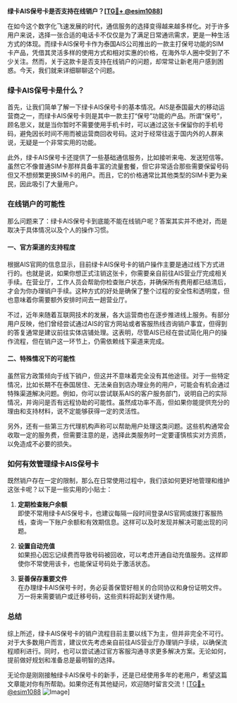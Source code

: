 **绿卡AIS保号卡是否支持在线销户？[[TG💪+ @esim1088](https://t.me/s/esim1088)]**

在如今这个数字化飞速发展的时代，通信服务的选择变得越来越多样化。对于许多用户来说，选择一张合适的电话卡不仅仅是为了满足日常通讯需求，更是一种生活方式的体现。而绿卡AIS保号卡作为泰国AIS公司推出的一款主打保号功能的SIM卡产品，凭借其灵活多样的使用方式和相对实惠的价格，在海外华人圈中受到了不少关注。然而，关于这款卡是否支持在线销户的问题，却常常让新老用户感到困惑。今天，我们就来详细聊聊这个问题。

### 绿卡AIS保号卡是什么？

首先，让我们简单了解一下绿卡AIS保号卡的基本情况。AIS是泰国最大的移动运营商之一，而绿卡AIS保号卡则是其中一款主打“保号”功能的产品。所谓“保号”，顾名思义，就是当你暂时不需要使用手机卡时，可以通过这张卡保留你的手机号码，避免因长时间不用而被运营商回收号码。这对于经常往返于国内外的人群来说，无疑是一个非常实用的功能。

此外，绿卡AIS保号卡还提供了一些基础通信服务，比如接听来电、发送短信等。虽然它不像普通SIM卡那样具备丰富的流量套餐，但它非常适合那些需要保留号码但又不想频繁更换SIM卡的用户。而且，它的价格通常比其他类型的SIM卡更为亲民，因此吸引了大量用户。

### 在线销户的可能性

那么问题来了：绿卡AIS保号卡到底能不能在线销户呢？答案其实并不绝对，而是取决于具体情况以及个人的操作习惯。

#### 一、官方渠道的支持程度

根据AIS官网的信息显示，目前绿卡AIS保号卡的销户操作主要是通过线下方式进行的。也就是说，如果你想正式注销这张卡，你需要亲自前往AIS营业厅完成相关手续。在营业厅，工作人员会帮助你检查账户状态，并确保所有费用都已结清后，才会为你办理销户手续。这种方式的好处是确保了整个过程的安全性和透明度，但也意味着你需要额外安排时间去一趟营业厅。

不过，近年来随着互联网技术的发展，各大运营商也在逐步推进线上服务。有部分用户反映，他们曾经尝试通过AIS的官方网站或者客服热线咨询销户事宜，但得到的答复通常是建议前往实体店铺处理。这表明，尽管AIS已经在尝试简化用户的操作流程，但在销户这一环节上，仍需依赖线下渠道来完成。

#### 二、特殊情况下的可能性

虽然官方政策倾向于线下销户，但这并不意味着完全没有其他途径。对于一些特定情况，比如长期不在泰国居住、无法亲自到店办理业务的用户，可能会有机会通过特殊渠道解决问题。例如，你可以尝试联系AIS的客户服务部门，说明自己的实际情况，并询问是否有远程协助的可能性。虽然成功率不高，但如果你能提供充分的理由和支持材料，说不定能够获得一定的灵活性。

另外，还有一些第三方代理机构声称可以帮助用户处理这类问题。这些机构通常会收取一定的服务费，但需要注意的是，选择此类服务时一定要谨慎核实对方资质，以免造成不必要的损失。

### 如何有效管理绿卡AIS保号卡

既然销户存在一定的限制，那么在日常使用过程中，我们该如何更好地管理和维护这张卡呢？以下是一些实用的小贴士：

1. **定期检查账户余额**  
   即使不常用绿卡AIS保号卡，也建议每隔一段时间登录AIS官网或拨打客服热线，查询一下账户余额和有效期信息。这样可以及时发现并解决可能出现的问题。

2. **设置自动充值**  
   如果担心因忘记续费而导致号码被回收，可以考虑开通自动充值服务。这样即使你不常使用该卡，也能保证号码处于激活状态。

3. **妥善保存重要文件**  
   在办理绿卡AIS保号卡时，务必妥善保管好相关的合同协议和身份证明文件。万一将来需要销户或迁移号码，这些资料将起到关键作用。

### 总结

综上所述，绿卡AIS保号卡的销户流程目前主要以线下为主，但并非完全不可行。对于大多数用户而言，建议优先考虑亲自前往AIS营业厅办理销户手续，以确保流程顺利进行。同时，也可以尝试通过官方客服沟通寻求更多解决方案。无论如何，提前做好规划和准备总是最明智的选择。

无论你是刚刚接触绿卡AIS保号卡的新手，还是已经使用多年的老用户，希望这篇文章能对你有所帮助。如果你还有其他疑问，欢迎随时留言交流！[[TG💪+ @esim1088](https://t.me/s/esim1088) ![Image](https://i.postimg.cc/4NQfJmqS/Snipaste-2025-05-13-00-14-12.png)]